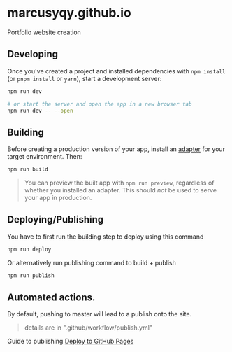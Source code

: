 # marcusyqy.github.io
Portfolio website creation

## Developing
Once you've created a project and installed dependencies with `npm install` (or `pnpm install` or `yarn`), start a development server:

```bash
npm run dev

# or start the server and open the app in a new browser tab
npm run dev -- --open
```

## Building
Before creating a production version of your app, install an [adapter](https://kit.svelte.dev/docs#adapters) for your target environment. Then:

```bash
npm run build
```

> You can preview the built app with `npm run preview`, regardless of whether you installed an adapter. This should _not_ be used to serve your app in production.

## Deploying/Publishing
You have to first run the building step to deploy using this command
```bash
npm run deploy
```
Or alternatively run publishing command to build + publish
```bash
npm run publish
```

## Automated actions.
By default, pushing to master will lead to a publish onto the site.
> details are in ".github/workflow/publish.yml"

Guide to publishing [Deploy to GitHub Pages](https://github.com/marketplace/actions/deploy-to-github-pages)
